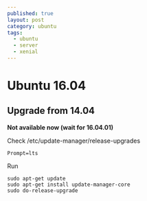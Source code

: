 ```yaml
---
published: true
layout: post
category: ubuntu
tags:
  - ubuntu
  - server
  - xenial
---
```

# Ubuntu 16.04

## Upgrade from 14.04
****Not available now (wait for 16.04.01)****

Check /etc/update-manager/release-upgrades

    Prompt=lts

Run

    sudo apt-get update
    sudo apt-get install update-manager-core
    sudo do-release-upgrade
